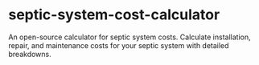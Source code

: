 # septic-system-cost-calculator
An open-source calculator for septic system costs. Calculate installation, repair, and maintenance costs for your septic system with detailed breakdowns.
